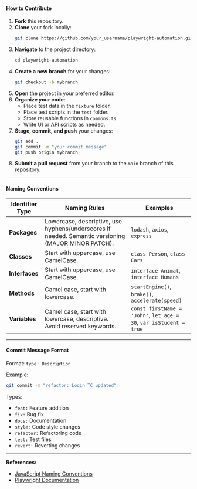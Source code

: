 #### How to Contribute

1. **Fork** this repository.
2. **Clone** your fork locally:
    ```bash
    git clone https://github.com/your_username/playwright-automation.git
    ```
3. **Navigate** to the project directory:
    ```bash
    cd playwright-automation
    ```
4. **Create a new branch** for your changes:
    ```bash
    git checkout -b mybranch
    ```
5. **Open** the project in your preferred editor.
6. **Organize your code**:
    - Place test data in the `fixture` folder.
    - Place test scripts in the `test` folder.
    - Store reusable functions in `commons.ts`.
    - Write UI or API scripts as needed.
7. **Stage, commit, and push** your changes:
    ```bash
    git add .
    git commit -m "your commit message"
    git push origin mybranch
    ```
8. **Submit a pull request** from your branch to the `main` branch of this repository.

---

#### Naming Conventions

| Identifier Type | Naming Rules | Examples |
|-----------------|-------------|----------|
| **Packages**    | Lowercase, descriptive, use hyphens/underscores if needed. Semantic versioning (MAJOR.MINOR.PATCH). | `lodash`, `axios`, `express` |
| **Classes**     | Start with uppercase, use CamelCase. | `class Person`, `class Cars` |
| **Interfaces**  | Start with uppercase, use CamelCase. | `interface Animal`, `interface Humans` |
| **Methods**     | Camel case, start with lowercase. | `startEngine()`, `brake()`, `accelerate(speed)` |
| **Variables**   | Camel case, start with lowercase, descriptive. Avoid reserved keywords. | `const firstName = 'John'`, `let age = 30`, `var isStudent = true` |

---

#### Commit Message Format

Format: `type: Description`

Example:
```bash
git commit -m "refactor: Login TC updated"
```

Types:
- `feat:` Feature addition
- `fix:` Bug fix
- `docs:` Documentation
- `style:` Code style changes
- `refactor:` Refactoring code
- `test:` Test files
- `revert:` Reverting changes

---

**References:**
- [JavaScript Naming Conventions](https://www.w3schools.com/js/js_conventions.asp)
- [Playwright Documentation](https://playwright.dev/docs/intro)
